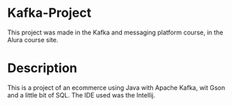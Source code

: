 # Kafka-Project

This project was made in the Kafka and messaging platform course, in the Alura course site.

# Description

This is a project of an ecommerce using Java with Apache Kafka, wit Gson and a little bit of SQL. The IDE used was the Intellij.
